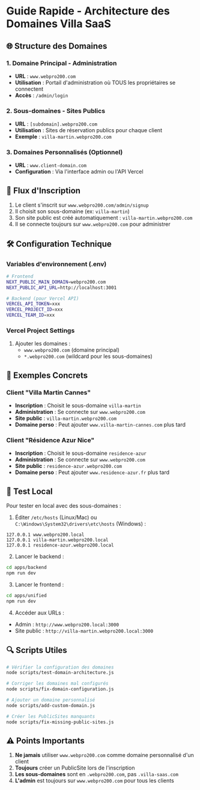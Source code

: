 # Guide Rapide - Architecture des Domaines Villa SaaS

## 🌐 Structure des Domaines

### 1. **Domaine Principal - Administration**
- **URL** : `www.webpro200.com`
- **Utilisation** : Portail d'administration où TOUS les propriétaires se connectent
- **Accès** : `/admin/login`

### 2. **Sous-domaines - Sites Publics**
- **URL** : `[subdomain].webpro200.com`
- **Utilisation** : Sites de réservation publics pour chaque client
- **Exemple** : `villa-martin.webpro200.com`

### 3. **Domaines Personnalisés (Optionnel)**
- **URL** : `www.client-domain.com`
- **Configuration** : Via l'interface admin ou l'API Vercel

## 🚀 Flux d'Inscription

1. Le client s'inscrit sur `www.webpro200.com/admin/signup`
2. Il choisit son sous-domaine (ex: `villa-martin`)
3. Son site public est créé automatiquement : `villa-martin.webpro200.com`
4. Il se connecte toujours sur `www.webpro200.com` pour administrer

## 🛠️ Configuration Technique

### Variables d'environnement (.env)
```bash
# Frontend
NEXT_PUBLIC_MAIN_DOMAIN=webpro200.com
NEXT_PUBLIC_API_URL=http://localhost:3001

# Backend (pour Vercel API)
VERCEL_API_TOKEN=xxx
VERCEL_PROJECT_ID=xxx
VERCEL_TEAM_ID=xxx
```

### Vercel Project Settings
1. Ajouter les domaines :
   - `www.webpro200.com` (domaine principal)
   - `*.webpro200.com` (wildcard pour les sous-domaines)

## 📝 Exemples Concrets

### Client "Villa Martin Cannes"
- **Inscription** : Choisit le sous-domaine `villa-martin`
- **Administration** : Se connecte sur `www.webpro200.com`
- **Site public** : `villa-martin.webpro200.com`
- **Domaine perso** : Peut ajouter `www.villa-martin-cannes.com` plus tard

### Client "Résidence Azur Nice"
- **Inscription** : Choisit le sous-domaine `residence-azur`
- **Administration** : Se connecte sur `www.webpro200.com`
- **Site public** : `residence-azur.webpro200.com`
- **Domaine perso** : Peut ajouter `www.residence-azur.fr` plus tard

## 🧪 Test Local

Pour tester en local avec des sous-domaines :

1. Éditer `/etc/hosts` (Linux/Mac) ou `C:\Windows\System32\drivers\etc\hosts` (Windows) :
```
127.0.0.1 www.webpro200.local
127.0.0.1 villa-martin.webpro200.local
127.0.0.1 residence-azur.webpro200.local
```

2. Lancer le backend :
```bash
cd apps/backend
npm run dev
```

3. Lancer le frontend :
```bash
cd apps/unified
npm run dev
```

4. Accéder aux URLs :
- Admin : `http://www.webpro200.local:3000`
- Site public : `http://villa-martin.webpro200.local:3000`

## 🔍 Scripts Utiles

```bash
# Vérifier la configuration des domaines
node scripts/test-domain-architecture.js

# Corriger les domaines mal configurés
node scripts/fix-domain-configuration.js

# Ajouter un domaine personnalisé
node scripts/add-custom-domain.js

# Créer les PublicSites manquants
node scripts/fix-missing-public-sites.js
```

## ⚠️ Points Importants

1. **Ne jamais** utiliser `www.webpro200.com` comme domaine personnalisé d'un client
2. **Toujours** créer un PublicSite lors de l'inscription
3. **Les sous-domaines** sont en `.webpro200.com`, pas `.villa-saas.com`
4. **L'admin** est toujours sur `www.webpro200.com` pour tous les clients